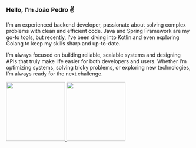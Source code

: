 ### Hello, I'm João Pedro ✌

I’m an experienced backend developer, passionate about solving complex problems with clean and efficient code. Java and Spring Framework are my go-to tools, but recently, I’ve been diving into Kotlin and even exploring Golang to keep my skills sharp and up-to-date.

I’m always focused on building reliable, scalable systems and designing APIs that truly make life easier for both developers and users. Whether I’m optimizing systems, solving tricky problems, or exploring new technologies, I’m always ready for the next challenge.

<div>
  <a href="https://github.com/jpmoraess">
  <img height="160em" src="https://github-readme-stats.vercel.app/api?username=jpmoraess&show_icons=true&theme=dark&include_all_commits=true&count_private=true"/>
  <img height="160em" src="https://github-readme-stats.vercel.app/api/top-langs/?username=jpmoraess&layout=compact&langs_count=16&theme=dark"/>
</div>  
